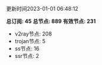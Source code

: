 更新时间2023-01-01 06:48:12

**总订阅: 45**
**总节点: 889**
**有效节点: 231**
- v2ray节点: 208
- trojan节点: 5
- ss节点: 16
- ssr节点: 2
